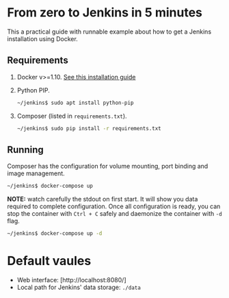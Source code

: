 # From zero to Jenkins in 5 minutes

This a practical guide with runnable example about how to get a Jenkins
installation using Docker.

## Requirements

1. Docker v>=1.10. [See this installation guide](https://docs.docker.com/engine/installation/linux/ubuntulinux/)
1. Python PIP.

   ```bash
   ~/jenkins$ sudo apt install python-pip
   ```

1. Composer (listed in `requirements.txt`).

   ```bash
   ~/jenkins$ sudo pip install -r requirements.txt
   ```

## Running

Composer has the configuration for volume mounting, port binding and image
management.

```bash
~/jenkins$ docker-compose up
```

**NOTE:** watch carefully the stdout on first start. It will show you data
required to complete configuration. Once all configuration is ready, you can
stop the container with `Ctrl + C` safely and daemonize the container with `-d`
flag.

```bash
~/jenkins$ docker-compose up -d
```

# Default vaules

* Web interface: [http://localhost:8080/]
* Local path for Jenkins' data storage: `./data`
